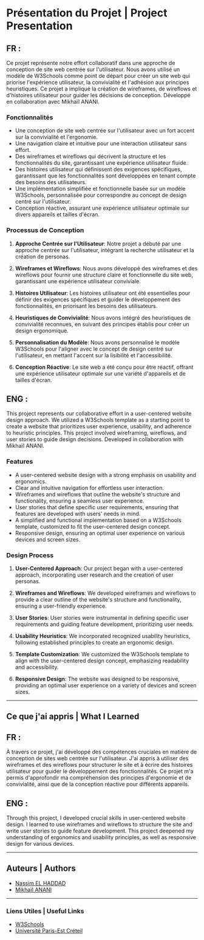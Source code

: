 # Présentation du Projet | Project Presentation

## FR : 

Ce projet représente notre effort collaboratif dans une approche de conception de site web centrée sur l'utilisateur. Nous avons utilisé un modèle de W3Schools comme point de départ pour créer un site web qui priorise l'expérience utilisateur, la convivialité et l'adhésion aux principes heuristiques. Ce projet a impliqué la création de wireframes, de wireflows et d'histoires utilisateur pour guider les décisions de conception. Développé en collaboration avec Mikhaïl ANANI.

### Fonctionnalités

- Une conception de site web centrée sur l'utilisateur avec un fort accent sur la convivialité et l'ergonomie.
- Une navigation claire et intuitive pour une interaction utilisateur sans effort.
- Des wireframes et wireflows qui décrivent la structure et les fonctionnalités du site, garantissant une expérience utilisateur fluide.
- Des histoires utilisateur qui définissent des exigences spécifiques, garantissant que les fonctionnalités sont développées en tenant compte des besoins des utilisateurs.
- Une implémentation simplifiée et fonctionnelle basée sur un modèle W3Schools, personnalisée pour correspondre au concept de design centré sur l'utilisateur.
- Conception réactive, assurant une expérience utilisateur optimale sur divers appareils et tailles d'écran.

### Processus de Conception

1. **Approche Centrée sur l'Utilisateur**: Notre projet a débuté par une approche centrée sur l'utilisateur, intégrant la recherche utilisateur et la création de personas.

2. **Wireframes et Wireflows**: Nous avons développé des wireframes et des wireflows pour fournir une structure claire et fonctionnelle du site web, garantissant une expérience utilisateur conviviale.

3. **Histoires Utilisateur**: Les histoires utilisateur ont été essentielles pour définir des exigences spécifiques et guider le développement des fonctionnalités, en priorisant les besoins des utilisateurs.

4. **Heuristiques de Convivialité**: Nous avons intégré des heuristiques de convivialité reconnues, en suivant des principes établis pour créer un design ergonomique.

5. **Personnalisation du Modèle**: Nous avons personnalisé le modèle W3Schools pour l'aligner avec le concept de design centré sur l'utilisateur, en mettant l'accent sur la lisibilité et l'accessibilité.

6. **Conception Réactive**: Le site web a été conçu pour être réactif, offrant une expérience utilisateur optimale sur une variété d'appareils et de tailles d'écran.

## ENG :

This project represents our collaborative effort in a user-centered website design approach. We utilized a W3Schools template as a starting point to create a website that prioritizes user experience, usability, and adherence to heuristic principles. This project involved wireframing, wireflows, and user stories to guide design decisions. Developed in collaboration with Mikhaïl ANANI.

### Features

- A user-centered website design with a strong emphasis on usability and ergonomics.
- Clear and intuitive navigation for effortless user interaction.
- Wireframes and wireflows that outline the website's structure and functionality, ensuring a seamless user experience.
- User stories that define specific user requirements, ensuring that features are developed with users' needs in mind.
- A simplified and functional implementation based on a W3Schools template, customized to fit the user-centered design concept.
- Responsive design, ensuring an optimal user experience on various devices and screen sizes.

### Design Process

1. **User-Centered Approach**: Our project began with a user-centered approach, incorporating user research and the creation of user personas.

2. **Wireframes and Wireflows**: We developed wireframes and wireflows to provide a clear outline of the website's structure and functionality, ensuring a user-friendly experience.

3. **User Stories**: User stories were instrumental in defining specific user requirements and guiding feature development, prioritizing user needs.

4. **Usability Heuristics**: We incorporated recognized usability heuristics, following established principles to create an ergonomic design.

5. **Template Customization**: We customized the W3Schools template to align with the user-centered design concept, emphasizing readability and accessibility.

6. **Responsive Design**: The website was designed to be responsive, providing an optimal user experience on a variety of devices and screen sizes.

---

## Ce que j'ai appris | What I Learned

## FR :

À travers ce projet, j'ai développé des compétences cruciales en matière de conception de sites web centrée sur l'utilisateur. J'ai appris à utiliser des wireframes et des wireflows pour structurer le site et à écrire des histoires utilisateur pour guider le développement des fonctionnalités. Ce projet m'a permis d'approfondir ma compréhension des principes d'ergonomie et de convivialité, ainsi que de la conception réactive pour différents appareils.

## ENG :

Through this project, I developed crucial skills in user-centered website design. I learned to use wireframes and wireflows to structure the site and write user stories to guide feature development. This project deepened my understanding of ergonomics and usability principles, as well as responsive design for various devices.

---

## Auteurs | Authors

- [Nassim EL HADDAD](https://www.linkedin.com/in/nassim-el-haddad-4aa298271/)
- [Mikhaïl ANANI](https://www.linkedin.com/in/mikhail-anani-b8a054270/)

---

### Liens Utiles | Useful Links

- [W3Schools](https://www.w3schools.com/)
- [Université Paris-Est Créteil](https://www.u-pec.fr/)
